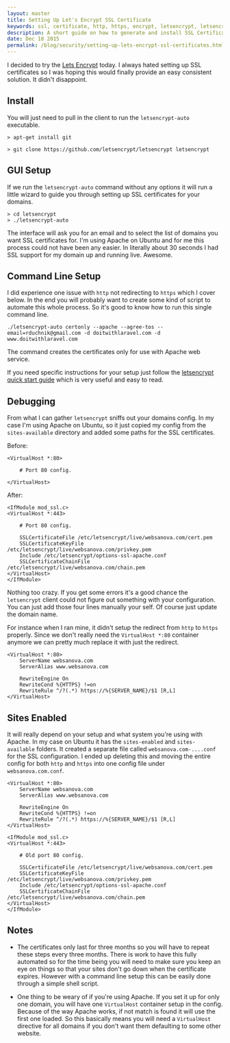 ```yaml
---
layout: master
title: Setting Up Let's Encrypt SSL Certificate
keywords: ssl, certificate, http, https, encrypt, letsencrypt, letsencrypt-auto, 80, 443
description: A short guide on how to generate and install SSL Certificates using let's encrypt using letsencrypt command for both the GUI and the command line.
date: Dec 18 2015
permalink: /blog/security/setting-up-lets-encrypt-ssl-certificates.html
---
```


I decided to try the [Lets Encrypt](https://letsencrypt.org/howitworks/technology) today.  I always hated setting up SSL certificates so I was hoping this would finally provide an easy consistent solution. It didn't disappoint.

## Install

You will just need to pull in the client to run the `letsencrypt-auto` executable.

~~~
> apt-get install git
~~~

~~~
> git clone https://github.com/letsencrypt/letsencrypt letsencrypt
~~~

## GUI Setup

If we run the `letsencrypt-auto` command without any options it will run a little wizard to guide you through setting up SSL certificates for your domains.

~~~
> cd letsencrypt
> ./letsencrypt-auto
~~~

The interface will ask you for an email and to select the list of domains you want SSL certificates for. I'm using Apache on Ubuntu and for me this process could not have been any easier. In literally about 30 seconds I had SSL support for my domain up and running live. Awesome.

## Command Line Setup

I did experience one issue with `http` not redirecting to `https` which I cover below. In the end you will probably want to create some kind of script to automate this whole process. So it's good to know how to run this single command line.

~~~
./letsencrypt-auto certonly --apache --agree-tos --email=rduchnik@gmail.com -d doitwithlaravel.com -d www.doitwithlaravel.com
~~~

The command creates the certificates only for use with Apache web service.

If you need specific instructions for your setup just follow the [letsencrypt quick start guide](https://community.letsencrypt.org/t/quick-start-guide/1631) which is very useful and easy to read.

## Debugging

From what I can gather `letsencrypt` sniffs out your domains config. In my case I'm using Apache on Ubuntu, so it just copied my config from the `sites-available` directory and added some paths for the SSL certificates.

Before:

~~~
<VirtualHost *:80>

    # Port 80 config.

</VirtualHost>
~~~

After:

~~~
<IfModule mod_ssl.c>
<VirtualHost *:443>

    # Port 80 config.

    SSLCertificateFile /etc/letsencrypt/live/websanova.com/cert.pem
    SSLCertificateKeyFile /etc/letsencrypt/live/websanova.com/privkey.pem
    Include /etc/letsencrypt/options-ssl-apache.conf
    SSLCertificateChainFile /etc/letsencrypt/live/websanova.com/chain.pem
</VirtualHost>
</IfModule>
~~~

Nothing too crazy. If you get some errors it's a good chance the `letsencrypt` client could not figure out something with your configuration. You can just add those four lines manually your self. Of course just update the domain name.

For instance when I ran mine, it didn't setup the redirect from `http` to `https` properly. Since we don't really need the `VirtualHost *:80` container anymore we can pretty much replace it with just the redirect.

~~~
<VirtualHost *:80>
	ServerName websanova.com
    ServerAlias www.websanova.com

    RewriteEngine On
    RewriteCond %{HTTPS} !=on
    RewriteRule ^/?(.*) https://%{SERVER_NAME}/$1 [R,L]
</VirtualHost>
~~~

## Sites Enabled

It will really depend on your setup and what system you're using with Apache. In my case on Ubuntu it has the `sites-enabled` and `sites-available` folders. It created a separate file called `websanova.com-....conf` for the SSL configuration. I ended up deleting this and moving the entire config for both `http` and `https` into one config file under `websanova.com.conf`. 

~~~
<VirtualHost *:80>
	ServerName websanova.com
    ServerAlias www.websanova.com

    RewriteEngine On
    RewriteCond %{HTTPS} !=on
    RewriteRule ^/?(.*) https://%{SERVER_NAME}/$1 [R,L]
</VirtualHost>

<IfModule mod_ssl.c>
<VirtualHost *:443>

    # Old port 80 config.

    SSLCertificateFile /etc/letsencrypt/live/websanova.com/cert.pem
    SSLCertificateKeyFile /etc/letsencrypt/live/websanova.com/privkey.pem
    Include /etc/letsencrypt/options-ssl-apache.conf
    SSLCertificateChainFile /etc/letsencrypt/live/websanova.com/chain.pem
</VirtualHost>
</IfModule>
~~~

## Notes

* The certificates only last for three months so you will have to repeat these steps every three months. There is work to have this fully automated so for the time being you will need to make sure you keep an eye on things so that your sites don't go down when the certificate expires. However with a command line setup this can be easily done through a simple shell script.

* One thing to be weary of if you're using Apache. If you set it up for only one domain, you will have one `VirtualHost` container setup in the config. Because of the way Apache works, if not match is found it will use the first one loaded. So this basically means you will need a `VirtualHost` directive for all domains if you don't want them defaulting to some other website.